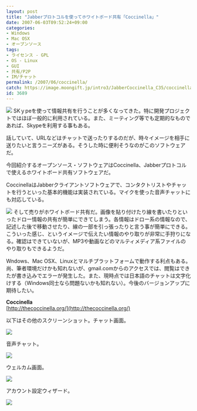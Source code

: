```yaml
---
layout: post
title: "Jabberプロトコルを使ってホワイトボード共有「Coccinella」"
date: 2007-06-03T09:52:24+09:00
categories:
- Windows
- Mac OSX
- オープンソース
tags: 
- ライセンス - GPL
- OS - Linux
- GUI
- 共有/P2P
- IM/チャット
permalink: /2007/06/coccinella/
catch: https://image.moongift.jp/intro3/JabberCoccinella_C35/coccinella7.png
id: 3689
---
```

[![](https://image.moongift.jp/intro3/JabberCoccinella_C35/coccinella6_thumb.png)](https://image.moongift.jp/intro3/JabberCoccinella_C35/coccinella62.png) SKｙpeを使って情報共有を行うことが多くなってきた。特に開発プロジェクトではほぼ一般的に利用されている。また、ミーティング等でも定期的なものであれば、Skypeを利用する事もある。   
  
話していて、URLなどはチャットで送ったりするのだが、時々イメージを相手に送りたいと言うニーズがある。そうした時に便利そうなのがこのソフトウェアだ。   
  
今回紹介するオープンソース・ソフトウェアはCoccinella、Jabberプロトコルで使えるホワイトボード共有ソフトウェアだ。   
  
<!--more-->  
  
CoccinellaはJabberクライアントソフトウェアで、コンタクトリストやチャットを行うといった基本的機能は実装されている。マイクを使った音声チャットにも対応している。   
  
[![](https://image.moongift.jp/intro3/JabberCoccinella_C35/coccinella3_thumb.png)](https://image.moongift.jp/intro3/JabberCoccinella_C35/coccinella32.png) そして売りがホワイトボード共有だ。画像を貼り付けたり線を書いたりといったドロー情報の共有が簡単にできてしまう。各情報はドロー系の情報なので、記述した後で移動させたり、線の一部を引っ張ったりと言う事が簡単にできる。こういった感じ、というイメージで伝えたい情報のやり取りが非常に手狩りになる。確認はできていないが、MP3や動画などのマルティメディア系ファイルのやり取りもできるようだ。   
  
Wndows、Mac OSX、Linuxとマルチプラットフォームで動作する利点もある。尚、筆者環境だけかも知れないが、gmail.comからのアクセスでは、閲覧はできたが書き込みでエラーが発生した。また、現時点では日本語のチャットは文字化けする（Windows同士なら問題ないかも知れない）。今後のバージョンアップに期待したい。   
  
**Coccinella**  
[http://thecoccinella.org/](http://thecoccinella.org/)  
  
以下はその他のスクリーンショット。チャット画面。   
  
**[![](https://image.moongift.jp/intro3/JabberCoccinella_C35/coccinella4.png)](https://image.moongift.jp/intro3/JabberCoccinella_C35/coccinella41.png)**   
  
音声チャット。   
  
[![](https://image.moongift.jp/intro3/JabberCoccinella_C35/coccinella7.png)](https://image.moongift.jp/intro3/JabberCoccinella_C35/coccinella71.png)  
  
ウェルカム画面。   
  
[![](https://image.moongift.jp/intro3/JabberCoccinella_C35/coccinella2.png)](https://image.moongift.jp/intro3/JabberCoccinella_C35/coccinella21.png)  
  
アカウント設定ウィザード。   
  
[![](https://image.moongift.jp/intro3/JabberCoccinella_C35/coccinella1.png)](https://image.moongift.jp/intro3/JabberCoccinella_C35/coccinella11.png)